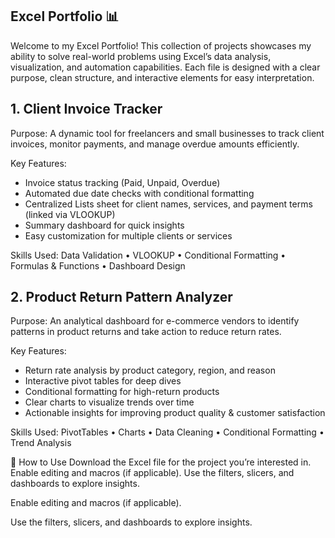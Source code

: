 ## Excel Portfolio 📊
Welcome to my Excel Portfolio!
This collection of projects showcases my ability to solve real-world problems using Excel’s data analysis, visualization, and automation capabilities. Each file is designed with a clear purpose, clean structure, and interactive elements for easy interpretation.

## 1. Client Invoice Tracker
Purpose:
A dynamic tool for freelancers and small businesses to track client invoices, monitor payments, and manage overdue amounts efficiently.

Key Features:
- Invoice status tracking (Paid, Unpaid, Overdue)
- Automated due date checks with conditional formatting
- Centralized Lists sheet for client names, services, and payment terms (linked via VLOOKUP)
- Summary dashboard for quick insights
- Easy customization for multiple clients or services

Skills Used:
Data Validation • VLOOKUP • Conditional Formatting • Formulas & Functions • Dashboard Design

## 2. Product Return Pattern Analyzer
Purpose:
An analytical dashboard for e-commerce vendors to identify patterns in product returns and take action to reduce return rates.

Key Features:
- Return rate analysis by product category, region, and reason
- Interactive pivot tables for deep dives
- Conditional formatting for high-return products
- Clear charts to visualize trends over time
- Actionable insights for improving product quality & customer satisfaction

Skills Used:
PivotTables • Charts • Data Cleaning • Conditional Formatting • Trend Analysis

📂 How to Use
Download the Excel file for the project you’re interested in.
Enable editing and macros (if applicable).
Use the filters, slicers, and dashboards to explore insights.


Enable editing and macros (if applicable).

Use the filters, slicers, and dashboards to explore insights.
